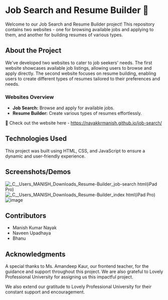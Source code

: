 # Job Search and Resume Builder 🌟

Welcome to our Job Search and Resume Builder project! This repository contains two websites - one for browsing available jobs and applying to them, and another for building resumes of various types.

## About the Project

We've developed two websites to cater to job seekers' needs. The first website showcases available job listings, allowing users to browse and apply directly. The second website focuses on resume building, enabling users to create different types of resumes tailored to their preferences and needs.

### Websites Overview
- **Job Search:** Browse and apply for available jobs.
- **Resume Builder:** Create various types of resumes effortlessly.

🔗 Check out the website here - https://nayakkrmanish.github.io/job-search/

## Technologies Used

This project was built using HTML, CSS, and JavaScript to ensure a dynamic and user-friendly experience.

## Screenshots/Demos
![_C__Users_MANISH_Downloads_Resume-Builder_job-search html(iPad Pro)](https://github.com/nayakkrmanish/job-search/assets/131751286/c390c72e-5579-4ac2-8770-4bfd654a008a)
![_C__Users_MANISH_Downloads_Resume-Builder_index html(iPad Pro)](https://github.com/nayakkrmanish/job-search/assets/131751286/2e9dfd58-7898-4005-bcd9-266349a51a76)
![image](https://github.com/nayakkrmanish/job-search/assets/131751286/555e8500-0fc9-4716-9b18-91d55e865fda)


## Contributors

- Manish Kumar Nayak
- Naveen Upadhaya
- Bhanu

## Acknowledgments

A special thanks to Ms. Amandeep Kaur, our frontend teacher, for the guidance and support throughout this project. We are also grateful to Lovely Professional University for assigning us this impactful project.

We also extend our gratitude to Lovely Professional University for their constant support and encouragement.
